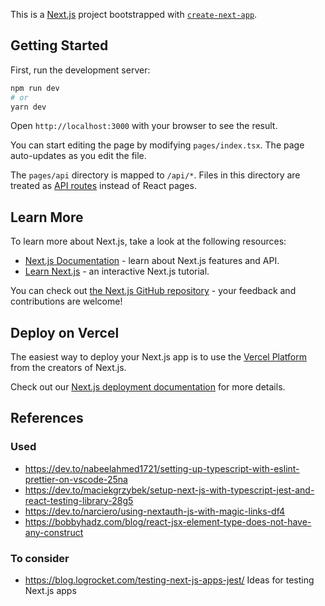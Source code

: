This is a [Next.js](https://nextjs.org/) project bootstrapped with [`create-next-app`](https://github.com/vercel/next.js/tree/canary/packages/create-next-app).

## Getting Started

First, run the development server:

```bash
npm run dev
# or
yarn dev
```

Open `http://localhost:3000` with your browser to see the result.

You can start editing the page by modifying `pages/index.tsx`. The page auto-updates as you edit the file.

The `pages/api` directory is mapped to `/api/*`. Files in this directory are treated as [API routes](https://nextjs.org/docs/api-routes/introduction) instead of React pages.

## Learn More

To learn more about Next.js, take a look at the following resources:

- [Next.js Documentation](https://nextjs.org/docs) - learn about Next.js features and API.
- [Learn Next.js](https://nextjs.org/learn) - an interactive Next.js tutorial.

You can check out [the Next.js GitHub repository](https://github.com/vercel/next.js/) - your feedback and contributions are welcome!

## Deploy on Vercel

The easiest way to deploy your Next.js app is to use the [Vercel Platform](https://vercel.com/new?utm_medium=default-template&filter=next.js&utm_source=create-next-app&utm_campaign=create-next-app-readme) from the creators of Next.js.

Check out our [Next.js deployment documentation](https://nextjs.org/docs/deployment) for more details.

## References

### Used
- https://dev.to/nabeelahmed1721/setting-up-typescript-with-eslint-prettier-on-vscode-25na
- https://dev.to/maciekgrzybek/setup-next-js-with-typescript-jest-and-react-testing-library-28g5
- https://dev.to/narciero/using-nextauth-js-with-magic-links-df4
- https://bobbyhadz.com/blog/react-jsx-element-type-does-not-have-any-construct

### To consider
- https://blog.logrocket.com/testing-next-js-apps-jest/ Ideas for testing Next.js apps
